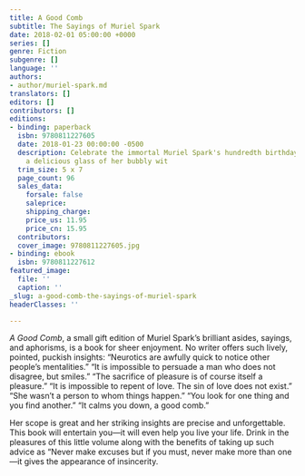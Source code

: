 ```yaml
---
title: A Good Comb
subtitle: The Sayings of Muriel Spark
date: 2018-02-01 05:00:00 +0000
series: []
genre: Fiction
subgenre: []
language: ''
authors:
- author/muriel-spark.md
translators: []
editors: []
contributors: []
editions:
- binding: paperback
  isbn: 9780811227605
  date: 2018-01-23 00:00:00 -0500
  description: Celebrate the immortal Muriel Spark's hundredth birthday by imbibing
    a delicious glass of her bubbly wit
  trim_size: 5 x 7
  page_count: 96
  sales_data:
    forsale: false
    saleprice: 
    shipping_charge: 
    price_us: 11.95
    price_cn: 15.95
  contributors: 
  cover_image: 9780811227605.jpg
- binding: ebook
  isbn: 9780811227612
featured_image:
  file: ''
  caption: ''
_slug: a-good-comb-the-sayings-of-muriel-spark
headerClasses: ''

---
```

_A Good Comb_, a small gift edition of Muriel Spark’s brilliant asides, sayings, and aphorisms, is a book for sheer enjoyment. No writer offers such lively, pointed, puckish insights: “Neurotics are awfully quick to notice other people’s mentalities.” “It is impossible to persuade a man who does not disagree, but smiles.” “The sacrifice of pleasure is of course itself a pleasure.” “It is impossible to repent of love. The sin of love does not exist.” “She wasn’t a person to whom things happen.” “You look for one thing and you find another.” “It calms you down, a good comb.” 

Her scope is great and her striking insights are precise and unforgettable. This book will entertain you—it will even help you live your life. Drink in the pleasures of this little volume along with the benefits of taking up such advice as “Never make excuses but if you must, never make more than one—it gives the appearance of insincerity.